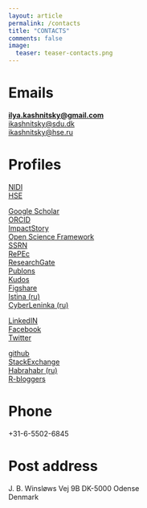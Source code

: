 ```yaml
---
layout: article
permalink: /contacts
title: "CONTACTS"
comments: false
image:
  teaser: teaser-contacts.png
---
```


# Emails
**ilya.kashnitsky@gmail.com**   
ikashnitsky@sdu.dk    
ikashnitsky@hse.ru   
 
# Profiles
[NIDI](http://nidi.nl/en/staff/overview/kashnitsky)   
[HSE](https://www.hse.ru/en/staff/ikashnitsky)     
   
[Google Scholar](https://scholar.google.nl/citations?hl=en&user=tSQW1XYAAAAJ&imq=Ilya+Kashnitsky&btnA=1)   
[ORCID](http://orcid.org/0000-0003-1835-8687)  
[ImpactStory](https://impactstory.org/u/0000-0003-1835-8687)  
[Open Science Framework](https://osf.io/n6usx)  
[SSRN](https://papers.ssrn.com/sol3/cf_dev/AbsByAuth.cfm?per_id=2340978)   
[RePEc](https://ideas.repec.org/f/pka1114.html)   
[ResearchGate](http://www.researchgate.net/profile/Ilya_Kashnitsky)   
[Publons](http://publons.com/a/1183702/)   
[Kudos](https://www.growkudos.com/profiles/133159)   
[Figshare](https://figshare.com/authors/Ilya_Kashnitsky/816969)   
[Istina (ru)](http://istina.msu.ru/profile/ikashnitsky/)   
[CyberLeninka (ru)](http://cyberleninka.ru/scientist/ikashnitsky)     
  
[LinkedIN](https://www.linkedin.com/in/ikashnitsky)   
[Facebook](https://www.facebook.com/ikashnitsky)   
[Twitter](https://twitter.com/ikashnitsky)     
  
[github](https://github.com/ikashnitsky)   
[StackExchange](http://stackexchange.com/users/5892831/ilya?tab=accounts)   
[Habrahabr (ru)](http://habrahabr.ru/users/ikashnitsky/)   
[R-bloggers](https://www.r-bloggers.com/author/ilya-kashnitsky/)
 
# Phone
+31-6-5502-6845

# Post address
J. B. Winsløws Vej 9B 
DK-5000 Odense  
Denmark 
